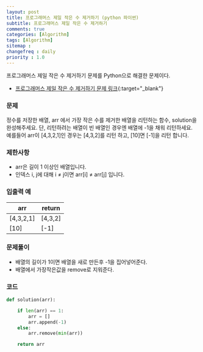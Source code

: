 ```yaml
---
layout: post
title: 프로그래머스 제일 작은 수 제거하기 (python 파이썬)
subtitle: 프로그래머스 제일 작은 수 제거하기
comments: true
categories: [Algorithm]
tags: [Algorithm]
sitemap :
changefreq : daily
priority : 1.0
---
```

프로그래머스 제일 작은 수 제거하기 문제를 Python으로 해결한 문제이다.  

* [프로그래머스 제일 작은 수 제거하기 문제 링크](https://programmers.co.kr/learn/courses/30/lessons/12935){:target="_blank"}

### 문제 
정수를 저장한 배열, arr 에서 가장 작은 수를 제거한 배열을 리턴하는 함수, solution을 완성해주세요. 단, 리턴하려는 배열이 빈 배열인 경우엔 배열에 -1을 채워 리턴하세요. 예를들어 arr이 [4,3,2,1]인 경우는 [4,3,2]를 리턴 하고, [10]면 [-1]을 리턴 합니다.

### 제한사항
* arr은 길이 1 이상인 배열입니다.
* 인덱스 i, j에 대해 i ≠ j이면 arr[i] ≠ arr[j] 입니다.

### 입출력 예

|arr|return|
|-----|-----|
|[4,3,2,1]|[4,3,2]|
|[10]|[-1]|


### 문제풀이
* 배열의 길이가 1이면 배열을 새로 만든후 -1을 집어넣어준다.
* 배열에서 가장작은값을 remove로 지워준다.

### 코드
```python
def solution(arr):

    if len(arr) == 1:
        arr = []
        arr.append(-1)
    else:
        arr.remove(min(arr))

    return arr
```
